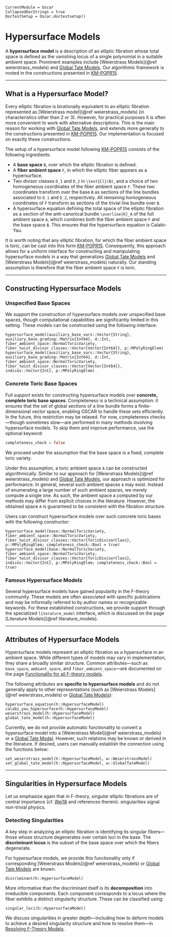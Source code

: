 ```@meta
CurrentModule = Oscar
CollapsedDocStrings = true
DocTestSetup = Oscar.doctestsetup()
```

# Hypersurface Models

A **hypersurface model** is a description of an elliptic fibration whose
total space is defined as the vanishing locus of a single polynomial in a
suitable ambient space. Prominent examples include [Weierstrass Models](@ref weierstrass_models)
and [Global Tate Models](@ref "Global Tate Models"). Our algorithmic framework is rooted in the
constructions presented in [KM-POPR15](@cite).

---

## What is a Hypersurface Model?

Every elliptic fibration is birationally equivalent to an elliptic fibration
represented as [Weierstrass model](@ref weierstrass_models) (in characteristics other than 2 or 3).
However, for practical purposes it is often more convenient to work with alternative
descriptions. This is the main reason for working with [Global Tate Models](@ref "Global Tate Models"),
and extends more generally to the constructions presented in [KM-POPR15](@cite).
Our implementation is focused on exactly these constructions.

The setup of a hypersurface model following [KM-POPR15](@cite) consists of the
following ingredients:

- A **base space** ``B``, over which the elliptic fibration is defined.
- A **fiber ambient space** ``F``, in which the elliptic fiber appears as a hypersurface.
- Two divisor classes ``D_1`` and ``D_2`` in ``\text{Cl}(B)``, and a choice of two homogeneous coordinates of the fiber ambient space ``F``. These two coordinates transform over the base ``B`` as sections of the line bundles associated to ``D_1`` and ``D_2``, respectively. All remaining homogeneous coordinates of ``F`` transform as sections of the trivial line bundle over ``B``.
- A hypersurface equation defining the total space of the elliptic fibration as a section of the anti-canonical bundle ``\overline{K}_A`` of the full ambient space ``A``, which combines both the fiber ambient space ``F`` and the base space ``B``. This ensures that the hypersurface equation is Calabi–Yau.

It is worth noting that any elliptic fibration, for which the fiber ambient space is toric,
can be cast into this form [KM-POPR15](@cite). Consequently, this approach allows for a
uniform interface for constructing and manipulating hypersurface models in a way that
generalizes [Global Tate Models](@ref "Global Tate Models") and [Weierstrass Models](@ref weierstrass_models)
naturally. Our standing assumption is therefore that the fiber ambient space ``F`` is toric.

---

## Constructing Hypersurface Models

### Unspecified Base Spaces

We support the construction of hypersurface models over unspecified base spaces, though
computational capabilities are significantly limited in this setting. These models can
be constructed using the following interface:

```@docs
hypersurface_model(auxiliary_base_vars::Vector{String}, auxiliary_base_grading::Matrix{Int64}, d::Int, fiber_ambient_space::NormalToricVariety, fiber_twist_divisor_classes::Vector{Vector{Int64}}, p::MPolyRingElem)
hypersurface_model(auxiliary_base_vars::Vector{String}, auxiliary_base_grading::Matrix{Int64}, d::Int, fiber_ambient_space::NormalToricVariety, fiber_twist_divisor_classes::Vector{Vector{Int64}}, indices::Vector{Int}, p::MPolyRingElem)
```

### Concrete Toric Base Spaces

Full support exists for constructing hypersurface models over **concrete, complete toric base spaces**.
Completeness is a technical assumption: it ensures that the set of global sections of a line bundle
forms a finite-dimensional vector space, enabling OSCAR to handle these sets efficiently. In the
future, this restriction may be relaxed. For now, completeness checks—though sometimes slow—are
performed in many methods involving hypersurface models. To skip them and improve performance, use
the optional keyword:

```julia
completeness_check = false
```

We proceed under the assumption that the base space is a fixed, complete toric variety.

Under this assumption, a toric ambient space ``A`` can be constructed algorithmically. Similar to
our approach for [Weierstrass Models](@ref weierstrass_models) and [Global Tate Models](@ref "Global Tate Models"),
our approach is optimized for performance. In general, several such ambient spaces ``A`` may exist.
Instead of enumerating a large number of such ambient spaces, we merely compute a single one. As such,
the ambient space ``A`` computed by our methods may differ from explicit choices in the literature.
However, the obtained space ``A`` is guaranteed to be consistent with the fibration structure.

Users can construct hypersurface models over such concrete toric bases with the following constructor:

```@docs
hypersurface_model(base::NormalToricVariety, fiber_ambient_space::NormalToricVariety, fiber_twist_divisor_classes::Vector{ToricDivisorClass}, p::MPolyRingElem; completeness_check::Bool = true)
hypersurface_model(base::NormalToricVariety, fiber_ambient_space::NormalToricVariety, fiber_twist_divisor_classes::Vector{ToricDivisorClass}, indices::Vector{Int}, p::MPolyRingElem; completeness_check::Bool = true)
```

### Famous Hypersurface Models

Several hypersurface models have gained popularity in the F-theory community. These models are often
associated with specific publications and may be informally referred to by author names or recognizable
keywords. For these established constructions, we provide support through the specialized `literature_model`
interface, which is discussed on the page [Literature Models](@ref literature_models).

---

## Attributes of Hypersurface Models

Hypersurface models represent an elliptic fibration as a hypersurface in an ambient space. While different types
of models may vary in implementation, they share a broadly similar structure. Common attributes—such as `base_space`,
`ambient_space`, and `fiber_ambient_space`—are documented on the page
[Functionality for all F-theory models](@ref "Functionality for all F-theory models").

The following attributes are **specific to hypersurface models** and do not generally apply to other representations
(such as [Weierstrass Models](@ref weierstrass_models) or [Global Tate Models](@ref "Global Tate Models")):

```@docs
hypersurface_equation(h::HypersurfaceModel)
calabi_yau_hypersurface(h::HypersurfaceModel)
weierstrass_model(h::HypersurfaceModel)
global_tate_model(h::HypersurfaceModel)
```

Currently, we do not provide automatic functionality to convert a hypersurface model into a
[Weierstrass Model](@ref weierstrass_models) or a [Global Tate Model](@ref "Global Tate Model"). However, such relations
may be known or derived in the literature. If desired, users can manually establish the connection using the functions below:

```@docs
set_weierstrass_model(h::HypersurfaceModel, w::WeierstrassModel)
set_global_tate_model(h::HypersurfaceModel, w::GlobalTateModel)
```

---

## Singularities in Hypersurface Models

Let us emphasize again that in F-theory, *singular* elliptic fibrations are of central importance (cf. [Wei18](@cite)
and references therein): singularities signal non-trivial physics.

### Detecting Singularities

A key step in analyzing an elliptic fibration is identifying its singular fibers—those whose structure degenerates
over certain loci in the base. The **discriminant locus** is the subset of the base space over which the fibers degenerate.

For hypersurface models, we provide this functionality only if corresponding [Weierstrass Models](@ref weierstrass_models) or
[Global Tate Models](@ref "Global Tate Models") are known.

```@docs
discriminant(h::HypersurfaceModel)
```

More informative than the discriminant itself is its **decomposition** into irreducible components. Each component
corresponds to a locus where the fiber exhibits a distinct singularity structure. These can be classified using:

```@docs
singular_loci(h::HypersurfaceModel)
```

We discuss singularities in greater depth—including how to deform models to achieve a desired singularity
structure and how to resolve them—in [Resolving F-Theory Models](@ref "Resolving F-Theory Models").

